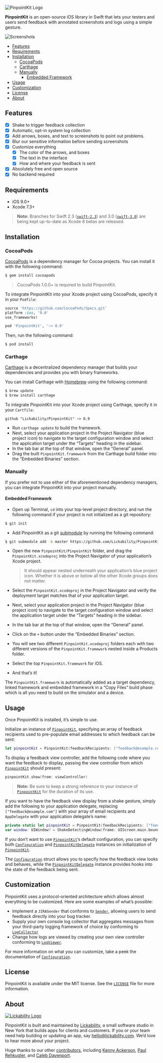 ![PinpointKit Logo](Assets/logo.png)

**PinpointKit** is an open-source iOS library in Swift that lets your testers and users send feedback with annotated screenshots and logs using a simple gesture.

![Screenshots](Assets/screenshots.png)

<!-- TOC depthFrom:2 depthTo:6 withLinks:1 updateOnSave:1 orderedList:0 -->

- [Features](#features)
- [Requirements](#requirements)
- [Installation](#installation)
	- [CocoaPods](#cocoapods)
	- [Carthage](#carthage)
	- [Manually](#manually)
		- [Embedded Framework](#embedded-framework)
- [Usage](#usage)
- [Customization](#customization)
- [License](#license)
- [About](#about)

<!-- /TOC -->

## Features

- [x] Shake to trigger feedback collection
- [x] Automatic, opt-in system log collection
- [x] Add arrows, boxes, and text to screenshots to point out problems.
- [x] Blur our sensitive information before sending screenshots
- [x] Customize everything
	- [x] The color of the arrows, and boxes
	- [x] The text in the interface
	- [x] How and where your feedback is sent
- [x] Absolutely free and open source
- [x] No backend required

## Requirements

* iOS 9.0+
* Xcode 7.3+

> **Note:** Branches for Swift 2.3 ([`swift-2.3`](https://github.com/Lickability/PinpointKit/tree/swift-2.3)) and 3.0 ([`swift-3.0`](https://github.com/Lickability/PinpointKit/tree/swift-3.0)) are being kept up-to-date as Xcode 8 betas are released.

## Installation

### CocoaPods

[CocoaPods](http://cocoapods.org) is a dependency manager for Cocoa projects. You can install it with the following command:

```bash
$ gem install cocoapods
```

> CocoaPods 1.0.0+ is required to build PinpointKit.

To integrate PinpointKit into your Xcode project using CocoaPods, specify it in your `Podfile`:

```ruby
source 'https://github.com/CocoaPods/Specs.git'
platform :ios, '9.0'
use_frameworks!

pod 'PinpointKit', '~> 0.9'
```

Then, run the following command:

```bash
$ pod install
```

### Carthage

[Carthage](https://github.com/Carthage/Carthage) is a decentralized dependency manager that builds your dependencies and provides you with binary frameworks.

You can install Carthage with [Homebrew](http://brew.sh/) using the following command:

```bash
$ brew update
$ brew install carthage
```

To integrate PinpointKit into your Xcode project using Carthage, specify it in your `Cartfile`:

```ogdl
github "Lickability/PinpointKit" ~> 0.9
```

- Run `carthage update` to build the framework.
- Next, select your application project in the Project Navigator (blue project icon) to navigate to the target configuration window and select the application target under the “Targets” heading in the sidebar.
- In the tab bar at the top of that window, open the “General” panel.
- Drag the built `PinpointKit.framework` from the Carthage build folder into the “Embedded Binaries” section.

### Manually

If you prefer not to use either of the aforementioned dependency managers, you can integrate PinpointKit into your project manually.

#### Embedded Framework

- Open up Terminal, `cd` into your top-level project directory, and run the following command if your project is not initialized as a git repository:

```bash
$ git init
```

- Add PinpointKit as a git [submodule](http://git-scm.com/docs/git-submodule) by running the following command:

```bash
$ git submodule add -b master https://github.com/Lickability/PinpointKit.git
```

- Open the new `PinpointKit/PinpointKit` folder, and drag the `PinpointKit.xcodeproj` into the Project Navigator of your application’s Xcode project.

    > It should appear nested underneath your application’s blue project icon. Whether it is above or below all the other Xcode groups does not matter.

- Select the `PinpointKit.xcodeproj` in the Project Navigator and verify the deployment target matches that of your application target.
- Next, select your application project in the Project Navigator (blue project icon) to navigate to the target configuration window and select the application target under the “Targets” heading in the sidebar.
- In the tab bar at the top of that window, open the “General” panel.
- Click on the `+` button under the “Embedded Binaries” section.    
- You will see two different `PinpointKit.xcodeproj` folders each with two different versions of the `PinpointKit.framework` nested inside a Products folder.
- Select the top `PinpointKit.framework` for iOS.

- And that’s it!

The `PinpointKit.framework` is automatically added as a target dependency, linked framework and embedded framework in a “Copy Files” build phase which is all you need to build on the simulator and a device.

## Usage

Once PinpointKit is installed, it’s simple to use.

Initialize an instance of [`PinpointKit`](https://github.com/Lickability/PinpointKit/blob/master/PinpointKit/PinpointKit/Sources/PinpointKit.swift), specifying an array of feedback recipients used to pre-populate email addresses to which feedback can be sent:

```swift
let pinpointKit = PinpointKit(feedbackRecipients: ["feedback@example.com"])
```

To display a feedback view controller, add the following code where you want the feedback to display, passing the view controller from which [`PinpointKit`](https://github.com/Lickability/PinpointKit/blob/master/PinpointKit/PinpointKit/Sources/PinpointKit.swift) should present:

```swift
pinpointKit.show(from: viewController)
```
> **Note:** Be sure to keep a strong reference to your instance of [`PinpointKit`](https://github.com/Lickability/PinpointKit/blob/master/PinpointKit/PinpointKit/Sources/PinpointKit.swift) for the duration of its use.

If you want to have the feedback view display from a shake gesture, simply add the following to your application delegate, replacing `["feedback@example.com"]` with your array of email recipients and `AppDelegate` with your application delegate’s name:

```swift
private static let pinpointKit = PinpointKit(feedbackRecipients: ["feedback@example.com"])
var window: UIWindow? = ShakeDetectingWindow(frame: UIScreen.main.bounds, delegate: AppDelegate.pinpointKit)
```

If you don’t want to use [`PinpointKit`](https://github.com/Lickability/PinpointKit/blob/master/PinpointKit/PinpointKit/Sources/PinpointKit.swift)’s default configuration, you can specify both [`Configuration`](https://github.com/Lickability/PinpointKit/blob/master/PinpointKit/PinpointKit/Sources/Configuration.swift) and [`PinpointKitDelegate`](https://github.com/Lickability/PinpointKit/blob/master/PinpointKit/PinpointKit/Sources/PinpointKit.swift) instances on initialization of [`PinpointKit`](https://github.com/Lickability/PinpointKit/blob/master/PinpointKit/PinpointKit/Sources/PinpointKit.swift).

The [`Configuration`](https://github.com/Lickability/PinpointKit/blob/master/PinpointKit/PinpointKit/Sources/Configuration.swift) struct allows you to specify how the feedback view looks and behaves, while the [`PinpointKitDelegate`](https://github.com/Lickability/PinpointKit/blob/master/PinpointKit/PinpointKit/Sources/PinpointKit.swift) instance provides hooks into the state of the feedback being sent.

## Customization

PinpointKit uses a protocol-oriented architecture which allows almost everything to be customized. Here are some examples of what’s possible:

* Implement a `JIRASender` that conforms to [`Sender`](https://github.com/Lickability/PinpointKit/blob/master/PinpointKit/PinpointKit/Sources/Sender.swift), allowing users to send feedback directly into your bug tracker.
* Supply your own console log collector that aggregates messages from your third-party logging framework of choice by conforming to [`LogCollector`](https://github.com/Lickability/PinpointKit/blob/master/PinpointKit/PinpointKit/Sources/LogCollector.swift)
* Change how logs are viewed by creating your own view controller conforming to [`LogViewer`](https://github.com/Lickability/PinpointKit/blob/master/PinpointKit/PinpointKit/Sources/LogViewer.swift).

For more information on what you can customize, take a peek the documentation of [`Configuration`](https://github.com/Lickability/PinpointKit/blob/master/PinpointKit/PinpointKit/Sources/Configuration.swift).

## License

PinpointKit is available under the MIT license. See the [`LICENSE`](LICENSE) file for more information.

## About

[![Lickability Logo](Assets/lickability-logo.png)](http://lickability.com)

PinpointKit is built and maintained by [Lickability](http://lickability.com), a small software studio in New York that builds apps for clients and customers. If you or your team need help building or updating an app, say [hello@lickability.com](mailto:hello@lickability.com). We’d love to hear more about your project.

Huge thanks to our other [contributors](https://github.com/Lickability/PinpointKit/graphs/contributors), including [Kenny Ackerson](https://twitter.com/pearapps), [Paul Rehkugler](https://twitter.com/paulrehkugler), and [Caleb Davenport](https://twitter.com/calebd).
